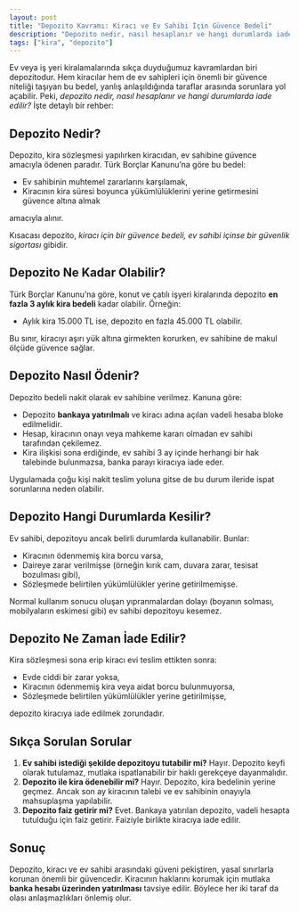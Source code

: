 ```yaml
---
layout: post
title: "Depozito Kavramı: Kiracı ve Ev Sahibi İçin Güvence Bedeli"
description: "Depozito nedir, nasıl hesaplanır ve hangi durumlarda iade edilir?"
tags: ["kira", "depozito"]
---
```


Ev veya iş yeri kiralamalarında sıkça duyduğumuz kavramlardan biri depozitodur. Hem kiracılar hem de ev sahipleri için önemli bir güvence niteliği taşıyan bu bedel, yanlış anlaşıldığında taraflar arasında sorunlara yol açabilir. Peki, *depozito nedir, nasıl hesaplanır ve hangi durumlarda iade edilir?* İşte detaylı bir rehber:

## Depozito Nedir?

Depozito, kira sözleşmesi yapılırken kiracıdan, ev sahibine güvence amacıyla ödenen paradır. Türk Borçlar Kanunu’na göre bu bedel:

- Ev sahibinin muhtemel zararlarını karşılamak,
- Kiracının kira süresi boyunca yükümlülüklerini yerine getirmesini güvence altına almak

amacıyla alınır.

Kısacası depozito, *kiracı için bir güvence bedeli, ev sahibi içinse bir güvenlik sigortası* gibidir.

## Depozito Ne Kadar Olabilir?

Türk Borçlar Kanunu’na göre, konut ve çatılı işyeri kiralarında depozito **en fazla 3 aylık kira bedeli** kadar olabilir. Örneğin:

- Aylık kira 15.000 TL ise, depozito en fazla 45.000 TL olabilir.

Bu sınır, kiracıyı aşırı yük altına girmekten korurken, ev sahibine de makul ölçüde güvence sağlar.

## Depozito Nasıl Ödenir?

Depozito bedeli nakit olarak ev sahibine verilmez. Kanuna göre:

- Depozito **bankaya yatırılmalı** ve kiracı adına açılan vadeli hesaba bloke edilmelidir.
- Hesap, kiracının onayı veya mahkeme kararı olmadan ev sahibi tarafından çekilemez.
- Kira ilişkisi sona erdiğinde, ev sahibi 3 ay içinde herhangi bir hak talebinde bulunmazsa, banka parayı kiracıya iade eder.

Uygulamada çoğu kişi nakit teslim yoluna gitse de bu durum ileride ispat sorunlarına neden olabilir.

## Depozito Hangi Durumlarda Kesilir?

Ev sahibi, depozitoyu ancak belirli durumlarda kullanabilir. Bunlar:

- Kiracının ödenmemiş kira borcu varsa,
- Daireye zarar verilmişse (örneğin kırık cam, duvara zarar, tesisat bozulması gibi),
- Sözleşmede belirtilen yükümlülükler yerine getirilmemişse.

Normal kullanım sonucu oluşan yıpranmalardan dolayı (boyanın solması, mobilyaların eskimesi gibi) ev sahibi depozitoyu kesemez.

## Depozito Ne Zaman İade Edilir?

Kira sözleşmesi sona erip kiracı evi teslim ettikten sonra:

- Evde ciddi bir zarar yoksa,
- Kiracının ödenmemiş kira veya aidat borcu bulunmuyorsa,
- Sözleşmede belirtilen yükümlülükler yerine getirilmişse,

depozito kiracıya iade edilmek zorundadır.

## Sıkça Sorulan Sorular

1. **Ev sahibi istediği şekilde depozitoyu tutabilir mi?** Hayır. Depozito keyfi olarak tutulamaz, mutlaka ispatlanabilir bir haklı gerekçeye dayanmalıdır.
2. **Depozito ile kira ödenebilir mi?** Hayır. Depozito, kira bedelinin yerine geçmez. Ancak son ay kiracının talebi ve ev sahibinin onayıyla mahsuplaşma yapılabilir.
3. **Depozito faiz getirir mi?** Evet. Bankaya yatırılan depozito, vadeli hesapta tutulduğu için faiz getirir. Faiziyle birlikte kiracıya iade edilir.

## Sonuç

Depozito, kiracı ve ev sahibi arasındaki güveni pekiştiren, yasal sınırlarla korunan önemli bir güvencedir. Kiracının haklarını korumak için mutlaka **banka hesabı üzerinden yatırılması** tavsiye edilir. Böylece her iki taraf da olası anlaşmazlıkları önlemiş olur.